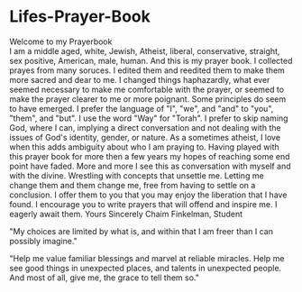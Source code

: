 # Lifes-Prayer-Book
Welcome to my Prayerbook<br>
I am a middle aged, white, Jewish, Atheist, liberal, conservative, straight, sex positive, American, male, human. And this is my prayer book. I collected prayes from many soruces. I edited them and reedited them to make them more sacred and dear to me.       I changed things haphazardly, what ever seemed necessary to make me comfortable with the prayer, or seemed to make the prayer clearer to me or more poignant. Some principles do seem to have emerged. I prefer the language of "I", "we", and "and" to "you", "them", and "but". I use the word "Way" for "Torah". I prefer to skip naming God, where I can, implying a direct conversation and not dealing with the issues of God's identity, gender, or nature. As a sometimes atheist, I love when this adds ambiguity about who I am praying to. Having played with this prayer book for more then a few years my hopes of reaching some end point have faded. More and more I see this as conversation with myself and with the divine. Wrestling with concepts that unsettle me. Letting me change them and them change me, free from having to settle on a conclusion. I offer them to you that you may enjoy the liberation that I have found. I encourage you to write prayers that will offend and inspire me. I eagerly await them.
Yours Sincerely
Chaim Finkelman, Student

"My choices are limited by what is, and within that I am freer than I can possibly imagine."

"Help me value familiar blessings and marvel at reliable miracles. Help me see good things in unexpected places, and talents in unexpected people. And most of all, give me, the grace to tell them so."
